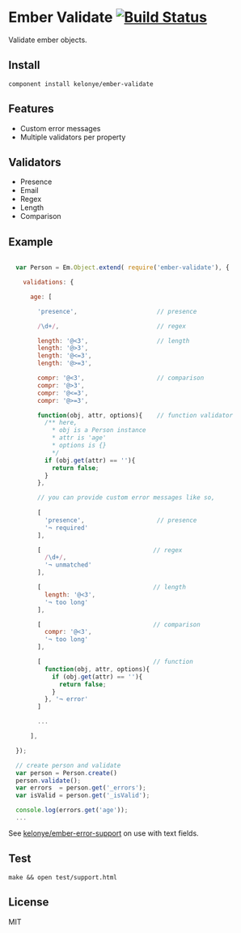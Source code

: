 Ember Validate [![Build Status](https://secure.travis-ci.org/kelonye/ember-validate.png?branch=master)](http://travis-ci.org/kelonye/ember-validate)
===

Validate ember objects.

Install
---

```
component install kelonye/ember-validate
```

Features
---

* Custom error messages
* Multiple validators per property

Validators
---

* Presence
* Email
* Regex
* Length
* Comparison

Example
---

```javascript

  var Person = Em.Object.extend( require('ember-validate'), {

    validations: {

      age: [

        'presence',                      // presence

        /\d+/,                           // regex

        length: '@<3',                   // length
        length: '@>3',
        length: '@<=3',
        length: '@>=3',

        compr: '@<3',                    // comparison
        compr: '@>3',
        compr: '@<=3',
        compr: '@>=3',

        function(obj, attr, options){    // function validator
          /** here,
            * obj is a Person instance
            * attr is 'age'
            * options is {}
            */
          if (obj.get(attr) == ''){
            return false;
          }
        },

        // you can provide custom error messages like so,
        
        [
          'presence',                    // presence
          '¬ required'
        ],

        [                               // regex
          /\d+/,
          '¬ unmatched'
        ],

        [                               // length
          length: '@<3',
          '¬ too long'
        ],

        [                               // comparison
          compr: '@<3',
          '¬ too long'
        ],

        [                               // function
          function(obj, attr, options){
            if (obj.get(attr) == ''){
              return false;
            }
          }, '¬ error'
        ]

        ...

      ],

  });

  // create person and validate
  var person = Person.create()
  person.validate();
  var errors  = person.get('_errors');
  var isValid = person.get('_isValid');

  console.log(errors.get('age'));
  ...

```

See [kelonye/ember-error-support](https://github.com/kelonye/ember-error-support) on use with text fields.

Test
---

```
make && open test/support.html
```

License
---

MIT